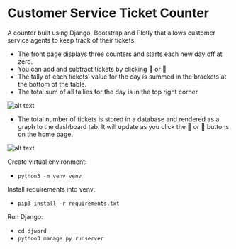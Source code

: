 # Customer Service Ticket Counter

A counter built using Django, Bootstrap and Plotly that allows customer service agents to keep track of their tickets.
- The front page displays three counters and starts each new day off at zero.
- You can add and subtract tickets by clicking 🔼 or 🔽
- The tally of each tickets' value for the day is summed in the brackets at the bottom of the table.
- The total sum of all tallies for the day is in the top right corner

![alt text](https://github.com/emiledurham/djword/blob/main/Screen%20Shot%202021-04-07%20at%2015.05.54.png)

- The total number of tickets is stored in a database and rendered as a graph to the dashboard tab.
It will update as you click the 🔼 or 🔽 buttons on the home page.

![alt text](https://github.com/emiledurham/djword/blob/main/Screen%20Shot%202021-04-07%20at%2015.05.25.png)

Create virtual environment:
- `python3 -m venv venv`

Install requirements into venv:
- `pip3 install -r requirements.txt`

Run Django:
- `cd djword`
- `python3 manage.py runserver`